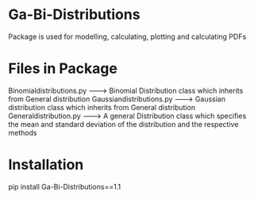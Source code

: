# Ga-Bi-Distributions

Package is used for modelling, calculating, plotting and calculating PDFs

# Files in Package

Binomialdistributions.py ---> Binomial Distribution class which inherits from General distribution
Gaussiandistributions.py ---> Gaussian distribution class which inherits from General distribution
Generaldistribution.py ---> A general Distribution class which specifies the mean and standard deviation of the distribution and the respective methods

# Installation
pip install Ga-Bi-Distributions==1.1
